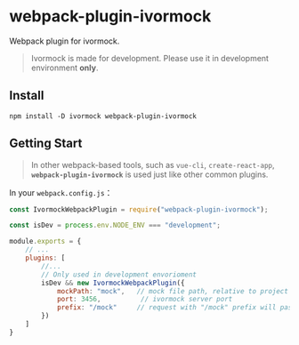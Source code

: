 # webpack-plugin-ivormock

Webpack plugin for ivormock.

> Ivormock is made for development. Please use it in development environment **only**.

## Install

```shell
npm install -D ivormock webpack-plugin-ivormock
```

## Getting Start

> In other webpack-based tools, such as `vue-cli`, `create-react-app`, **`webpack-plugin-ivormock`**
> is used just like other common plugins.

In your `webpack.config.js`：

```js
const IvormockWebpackPlugin = require("webpack-plugin-ivormock");

const isDev = process.env.NODE_ENV === "development";

module.exports = {
    // ... 
    plugins: [
        //...
        // Only used in development envorioment
        isDev && new IvormockWebpackPlugin({
            mockPath: "mock",   // mock file path, relative to project root
            port: 3456,          // ivormock server port
            prefix: "/mock"     // request with "/mock" prefix will pass to ivormock 
        })
    ]
}
```